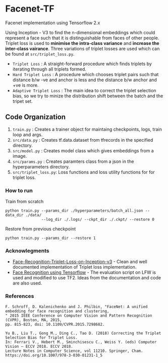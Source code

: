 # Facenet-TF
Facenet implementation using Tensorflow 2.x

Using Inception - V3 to find the n-dimensional embeddings which could represent a face such that it is distinguishable from faces of other people. Triplet loss is used to **minimise the intra-class variance** and **increase the inter-class vairance**. Three variations of triplet losses are used which can be found at `src/triplet_loss.py`.

- `Triplet Loss` : A straight-forward procedure which finds triplets by iterating through all triplets formed.
- `Hard Triplet Loss` : A procedure which chooses triplet pairs such that distance b/w -ve and anchor is less and the distance b/w anchor and +ve is more.
- `Adaptive Triplet Loss` : The main idea to correct the triplet selection bias, so we try to minize the distribution shift between the batch and the tripet set.

## Code Organization

1. `train.py`           : Creates a trainer object for maintaing checkpoints, logs, train loop and args.
2. `src/data.py`        : Creates tf.data.dataset from tfrecords in the specified directory.
3. `src/model.py`       : Creates model class which gives embeddings from a image.
4. `src/params.py`      : Creates paramters class from a json in the hyperparameters directory.
5. `src/triplet_loss.py`: Loss functions and loss utility functions for for triplet loss.

### How to run

Train from scratch
```
python train.py --params_dir ./hyperparameters/batch_all.json --data_dir ./data/ 
                --log_dir ./.logs/ --ckpt_dir ./.ckpt/ --restore 0
```

Restore from previous checkpoint
```
python train.py --params_dir --restore 1
```

### Acknowlegments

 - [Face-Recognition-Triplet-Loss-on-Inception-v3](https://github.com/rishiraj95/Face-Recognition-Triplet-Loss-on-Inception-v3)  - Clean and well documented implementation of Triplet loss implementation.
 - [Face Recognition using Tensorflow](https://github.com/davidsandberg/facenet) - The evaluation script on LFW is used and modified to use TF2. Ideas from the documentation and code are also used.

### References

```
F. Schroff, D. Kalenichenko and J. Philbin, "FaceNet: A unified embedding for face recognition and clustering,
" 2015 IEEE Conference on Computer Vision and Pattern Recognition (CVPR), Boston, MA, 2015, 
pp. 815-823, doi: 10.1109/CVPR.2015.7298682.
```

```
Yu B., Liu T., Gong M., Ding C., Tao D. (2018) Correcting the Triplet Selection Bias for Triplet Loss. 
In: Ferrari V., Hebert M., Sminchisescu C., Weiss Y. (eds) Computer Vision – ECCV 2018. ECCV 2018. 
Lecture Notes in Computer Science, vol 11210. Springer, Cham. https://doi.org/10.1007/978-3-030-01231-1_5
```
